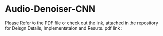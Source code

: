 # Audio-Denoiser-CNN
Please Refer to the PDF file or check out the link, attached in the repository for Deisgn Details, Implementataion and Results. pdf link : 
